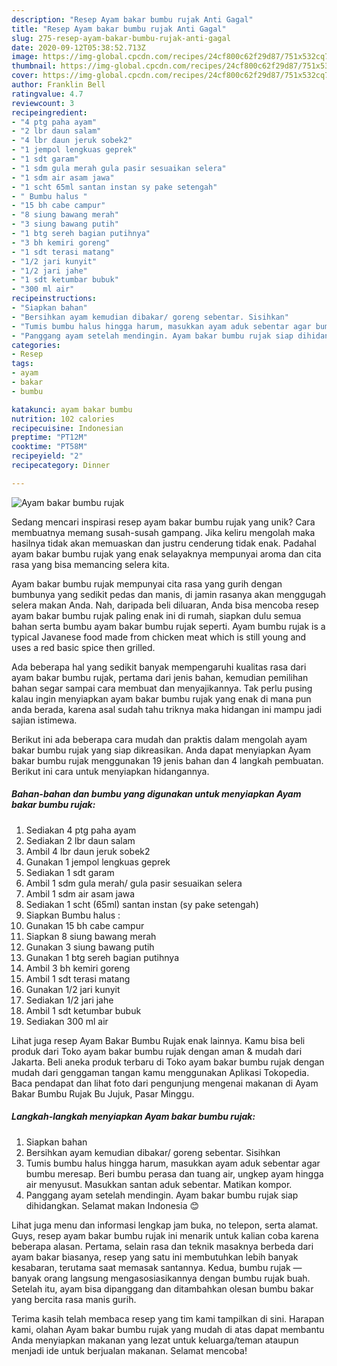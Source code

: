 ```yaml
---
description: "Resep Ayam bakar bumbu rujak Anti Gagal"
title: "Resep Ayam bakar bumbu rujak Anti Gagal"
slug: 275-resep-ayam-bakar-bumbu-rujak-anti-gagal
date: 2020-09-12T05:38:52.713Z
image: https://img-global.cpcdn.com/recipes/24cf800c62f29d87/751x532cq70/ayam-bakar-bumbu-rujak-foto-resep-utama.jpg
thumbnail: https://img-global.cpcdn.com/recipes/24cf800c62f29d87/751x532cq70/ayam-bakar-bumbu-rujak-foto-resep-utama.jpg
cover: https://img-global.cpcdn.com/recipes/24cf800c62f29d87/751x532cq70/ayam-bakar-bumbu-rujak-foto-resep-utama.jpg
author: Franklin Bell
ratingvalue: 4.7
reviewcount: 3
recipeingredient:
- "4 ptg paha ayam"
- "2 lbr daun salam"
- "4 lbr daun jeruk sobek2"
- "1 jempol lengkuas geprek"
- "1 sdt garam"
- "1 sdm gula merah gula pasir sesuaikan selera"
- "1 sdm air asam jawa"
- "1 scht 65ml santan instan sy pake setengah"
- " Bumbu halus "
- "15 bh cabe campur"
- "8 siung bawang merah"
- "3 siung bawang putih"
- "1 btg sereh bagian putihnya"
- "3 bh kemiri goreng"
- "1 sdt terasi matang"
- "1/2 jari kunyit"
- "1/2 jari jahe"
- "1 sdt ketumbar bubuk"
- "300 ml air"
recipeinstructions:
- "Siapkan bahan"
- "Bersihkan ayam kemudian dibakar/ goreng sebentar. Sisihkan"
- "Tumis bumbu halus hingga harum, masukkan ayam aduk sebentar agar bumbu meresap. Beri bumbu perasa dan tuang air, ungkep ayam hingga air menyusut. Masukkan santan aduk sebentar. Matikan kompor."
- "Panggang ayam setelah mendingin. Ayam bakar bumbu rujak siap dihidangkan. Selamat makan Indonesia 😊"
categories:
- Resep
tags:
- ayam
- bakar
- bumbu

katakunci: ayam bakar bumbu 
nutrition: 102 calories
recipecuisine: Indonesian
preptime: "PT12M"
cooktime: "PT58M"
recipeyield: "2"
recipecategory: Dinner

---
```



![Ayam bakar bumbu rujak](https://img-global.cpcdn.com/recipes/24cf800c62f29d87/751x532cq70/ayam-bakar-bumbu-rujak-foto-resep-utama.jpg)

Sedang mencari inspirasi resep ayam bakar bumbu rujak yang unik? Cara membuatnya memang susah-susah gampang. Jika keliru mengolah maka hasilnya tidak akan memuaskan dan justru cenderung tidak enak. Padahal ayam bakar bumbu rujak yang enak selayaknya mempunyai aroma dan cita rasa yang bisa memancing selera kita.

Ayam bakar bumbu rujak mempunyai cita rasa yang gurih dengan bumbunya yang sedikit pedas dan manis, di jamin rasanya akan menggugah selera makan Anda. Nah, daripada beli diluaran, Anda bisa mencoba resep ayam bakar bumbu rujak paling enak ini di rumah, siapkan dulu semua bahan serta bumbu ayam bakar bumbu rujak seperti. Ayam bumbu rujak is a typical Javanese food made from chicken meat which is still young and uses a red basic spice then grilled.

Ada beberapa hal yang sedikit banyak mempengaruhi kualitas rasa dari ayam bakar bumbu rujak, pertama dari jenis bahan, kemudian pemilihan bahan segar sampai cara membuat dan menyajikannya. Tak perlu pusing kalau ingin menyiapkan ayam bakar bumbu rujak yang enak di mana pun anda berada, karena asal sudah tahu triknya maka hidangan ini mampu jadi sajian istimewa.


Berikut ini ada beberapa cara mudah dan praktis dalam mengolah ayam bakar bumbu rujak yang siap dikreasikan. Anda dapat menyiapkan Ayam bakar bumbu rujak menggunakan 19 jenis bahan dan 4 langkah pembuatan. Berikut ini cara untuk menyiapkan hidangannya.

<!--inarticleads1-->

##### Bahan-bahan dan bumbu yang digunakan untuk menyiapkan Ayam bakar bumbu rujak:

1. Sediakan 4 ptg paha ayam
1. Sediakan 2 lbr daun salam
1. Ambil 4 lbr daun jeruk sobek2
1. Gunakan 1 jempol lengkuas geprek
1. Sediakan 1 sdt garam
1. Ambil 1 sdm gula merah/ gula pasir sesuaikan selera
1. Ambil 1 sdm air asam jawa
1. Sediakan 1 scht (65ml) santan instan (sy pake setengah)
1. Siapkan  Bumbu halus :
1. Gunakan 15 bh cabe campur
1. Siapkan 8 siung bawang merah
1. Gunakan 3 siung bawang putih
1. Gunakan 1 btg sereh bagian putihnya
1. Ambil 3 bh kemiri goreng
1. Ambil 1 sdt terasi matang
1. Gunakan 1/2 jari kunyit
1. Sediakan 1/2 jari jahe
1. Ambil 1 sdt ketumbar bubuk
1. Sediakan 300 ml air


Lihat juga resep Ayam Bakar Bumbu Rujak enak lainnya. Kamu bisa beli produk dari Toko ayam bakar bumbu rujak dengan aman &amp; mudah dari Jakarta. Beli aneka produk terbaru di Toko ayam bakar bumbu rujak dengan mudah dari genggaman tangan kamu menggunakan Aplikasi Tokopedia. Baca pendapat dan lihat foto dari pengunjung mengenai makanan di Ayam Bakar Bumbu Rujak Bu Jujuk, Pasar Minggu. 

<!--inarticleads2-->

##### Langkah-langkah menyiapkan Ayam bakar bumbu rujak:

1. Siapkan bahan
1. Bersihkan ayam kemudian dibakar/ goreng sebentar. Sisihkan
1. Tumis bumbu halus hingga harum, masukkan ayam aduk sebentar agar bumbu meresap. Beri bumbu perasa dan tuang air, ungkep ayam hingga air menyusut. Masukkan santan aduk sebentar. Matikan kompor.
1. Panggang ayam setelah mendingin. Ayam bakar bumbu rujak siap dihidangkan. Selamat makan Indonesia 😊


Lihat juga menu dan informasi lengkap jam buka, no telepon, serta alamat. Guys, resep ayam bakar bumbu rujak ini menarik untuk kalian coba karena beberapa alasan. Pertama, selain rasa dan teknik masaknya berbeda dari ayam bakar biasanya, resep yang satu ini membutuhkan lebih banyak kesabaran, terutama saat memasak santannya. Kedua, bumbu rujak — banyak orang langsung mengasosiasikannya dengan bumbu rujak buah. Setelah itu, ayam bisa dipanggang dan ditambahkan olesan bumbu bakar yang bercita rasa manis gurih. 

Terima kasih telah membaca resep yang tim kami tampilkan di sini. Harapan kami, olahan Ayam bakar bumbu rujak yang mudah di atas dapat membantu Anda menyiapkan makanan yang lezat untuk keluarga/teman ataupun menjadi ide untuk berjualan makanan. Selamat mencoba!
